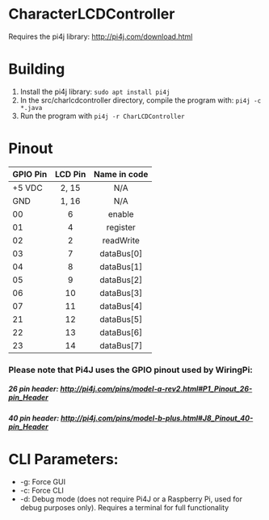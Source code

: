 # CharacterLCDController
Requires the pi4j library: http://pi4j.com/download.html

# Building
1. Install the pi4j library:
`sudo apt install pi4j`
2. In the src/charlcdcontroller directory, compile the program with:
`pi4j -c *.java`
3. Run the program with
`pi4j -r CharLCDController`

# Pinout
|GPIO Pin|LCD Pin|Name in code|
|------|:-----:|:----------:|
|+5 VDC|2, 15|N/A|
|GND|1, 16|N/A|
|00|6|enable|
|01|4|register|
|02|2|readWrite|
|03|7|dataBus[0]|
|04|8|dataBus[1]|
|05|9|dataBus[2]|
|06|10|dataBus[3]|
|07|11|dataBus[4]|
|21|12|dataBus[5]|
|22|13|dataBus[6]|
|23|14|dataBus[7]|

### Please note that Pi4J uses the GPIO pinout used by WiringPi:
##### 26 pin header: http://pi4j.com/pins/model-a-rev2.html#P1_Pinout_26-pin_Header
##### 40 pin header: http://pi4j.com/pins/model-b-plus.html#J8_Pinout_40-pin_Header

# CLI Parameters:
  * -g: Force GUI
  * -c: Force CLI
  * -d: Debug mode (does not require Pi4J or a Raspberry Pi, used for debug purposes only).  Requires a terminal for full functionality
